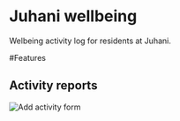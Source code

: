# Juhani wellbeing
Welbeing activity log for residents at Juhani.

#Features
## Activity reports
![Add activity form](https://raw.githubusercontent.com/brylie/juhani-wellbeing/master/docs/screenshots/add-activity.jpg)
